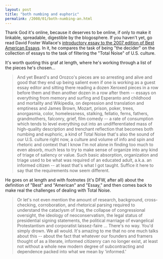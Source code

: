 ```yaml
---
layout: post
title: "both numbing and euphoric"
permalink: /2008/01/both-numbing-an.html
---
```


<p>Thank God it's online, because it deserves to be online, if only to make it linkable, spreadable, digestible by the blogosphere.  If you haven't yet, go read David Foster Wallace's <a href="http://www.houghtonmifflinbooks.com/catalog/titledetail.cfm?textType=excerpt&amp;titleNumber=689794">introductory essay to the 2007 edition of Best American Essays</a>.  In it, he compares the task of being "the decider" on the collection of essays to the task of filtering the "Total Noise" of U.S. culture.</p>

<p>It's worth quoting this graf at length, where he's working through a list of the pieces he's chosen...</p>

<blockquote>
  <p>And yet Beard's and Orozco's pieces are so arresting and alive and good that they end up being salient even if one is working as a guest essay editor and sitting there reading a dozen Xeroxed pieces in a row before them and then another dozen in a row after them -- essays on everything from memory and surfing and Esperanto and childhood and mortality and Wikipedia, on depression and translation and emptiness and James Brown, Mozart, prison, poker, trees, anorgasmia, color, homelessness, stalking, fellatio, ferns, fathers, grandmothers, falconry, grief, film comedy -- a rate of consumption which tends to level everything out into an undifferentiated mass of high-quality description and trenchant reflection that becomes both numbing and euphoric, a kind of Total Noise that's also the sound of our U.S. culture right now, a culture and volume of info and spin and rhetoric and context that I know I'm not alone in finding too much to even absorb, much less to try to make sense of organize into any kind of triage of saliency or value. Such basic absorption, organization and triage used to be what was required of an educated adult, a.k.a. an informed citizen -- at least that's what I got taught. Suffice it here to say that the requirements now seem different.</p>
</blockquote>

<p>He goes on at length and with footnotes (it's DFW, after all) about the definition of "Best" and "American" and "Essay," and then comes back to make real the challenges of dealing with Total Noise.</p>

<blockquote>
  <p>Or let's not even mention the amount of research, background, cross-checking, corroboration, and rhetorical parsing required to understand the cataclysm of Iraq, the collapse of congressional oversight, the ideology of neoconservatism, the legal status of presidential signing statements, the political marriage of evangelical Protestantism and corporatist laissez-faire ... There's no way. You'd simply drown. We all would. It's amazing to me that no one much talks about this -- about the fact that whatever our founders and framers thought of as a literate, informed citizenry can no longer exist, at least not without a whole new modern degree of subcontracting and dependence packed into what we mean by 'informed.'</p>
</blockquote>



